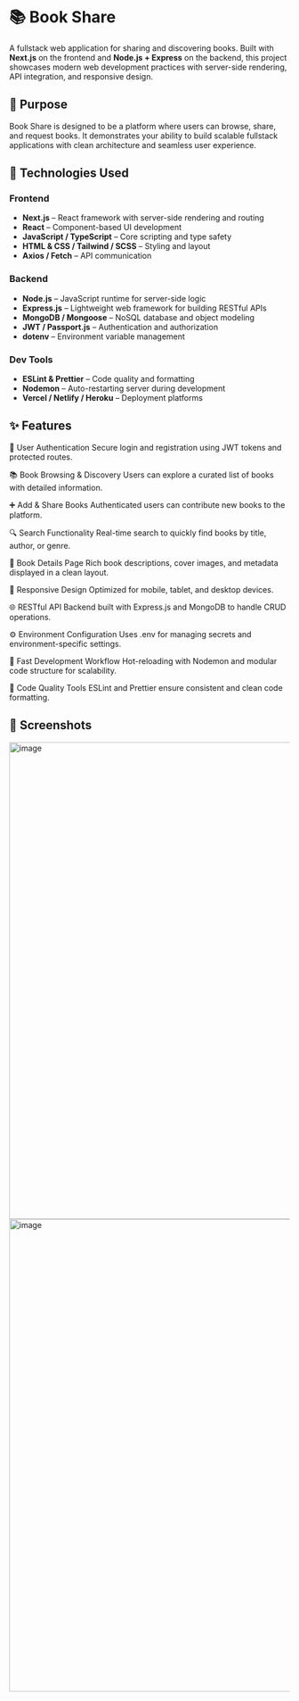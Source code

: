 # 📚 Book Share

A fullstack web application for sharing and discovering books. Built with **Next.js** on the frontend and **Node.js + Express** on the backend, this project showcases modern web development practices with server-side rendering, API integration, and responsive design.

## 🎯 Purpose

Book Share is designed to be a platform where users can browse, share, and request books. It demonstrates your ability to build scalable fullstack applications with clean architecture and seamless user experience.

## 🔧 Technologies Used

### Frontend
- **Next.js** – React framework with server-side rendering and routing
- **React** – Component-based UI development
- **JavaScript / TypeScript** – Core scripting and type safety
- **HTML & CSS / Tailwind / SCSS** – Styling and layout
- **Axios / Fetch** – API communication

### Backend
- **Node.js** – JavaScript runtime for server-side logic
- **Express.js** – Lightweight web framework for building RESTful APIs
- **MongoDB / Mongoose** – NoSQL database and object modeling
- **JWT / Passport.js** – Authentication and authorization
- **dotenv** – Environment variable management

### Dev Tools
- **ESLint & Prettier** – Code quality and formatting
- **Nodemon** – Auto-restarting server during development
- **Vercel / Netlify / Heroku** – Deployment platforms

## ✨ Features

🔐 User Authentication Secure login and registration using JWT tokens and protected routes.

📚 Book Browsing & Discovery Users can explore a curated list of books with detailed information.

➕ Add & Share Books Authenticated users can contribute new books to the platform.

🔍 Search Functionality Real-time search to quickly find books by title, author, or genre.

📝 Book Details Page Rich book descriptions, cover images, and metadata displayed in a clean layout.

📱 Responsive Design Optimized for mobile, tablet, and desktop devices.

🌐 RESTful API Backend built with Express.js and MongoDB to handle CRUD operations.

⚙️ Environment Configuration Uses .env for managing secrets and environment-specific settings.

🚀 Fast Development Workflow Hot-reloading with Nodemon and modular code structure for scalability.

🧹 Code Quality Tools ESLint and Prettier ensure consistent and clean code formatting.


## 📸 Screenshots

<img width="1896" height="855" alt="image" src="https://github.com/user-attachments/assets/0bc9451d-b88c-4893-8f75-9ebea9548110" />

<img width="1898" height="847" alt="image" src="https://github.com/user-attachments/assets/b9d0bed2-aba7-4c9d-947b-a87e34d36e2d" />


